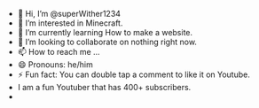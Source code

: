 - 👋 Hi, I’m @superWither1234 
- 👀 I’m interested in Minecraft.
- 🌱 I’m currently learning How to make  a website.
- 💞️ I’m looking to collaborate on nothing right now.
- 📫 How to reach me ...
- 😄 Pronouns: he/him
- ⚡ Fun fact: You can double tap a comment to like it on Youtube.
- I am a fun Youtuber that has 400+ subscribers.
- 
<!---
superWither1234/superWither1234 is a ✨ special ✨ repository because its `README.md` (this file) appears on your GitHub profile.
You can click the Preview link to take a look at your changes.
--->
